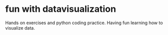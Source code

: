 # fun with datavisualization 
Hands on exercises and python coding practice. Having fun learning how to visualize data. 
